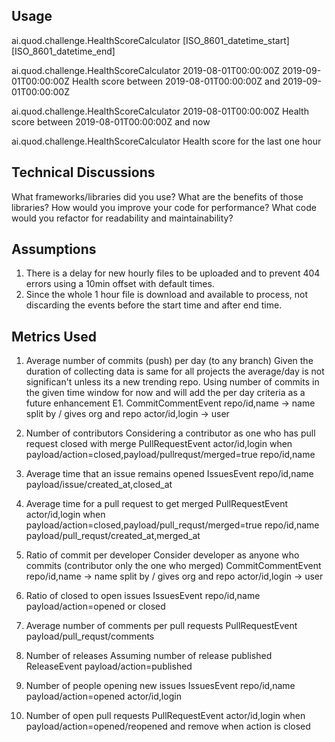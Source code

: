 Usage
-----
ai.quod.challenge.HealthScoreCalculator [ISO_8601_datetime_start] [ISO_8601_datetime_end]

ai.quod.challenge.HealthScoreCalculator 2019-08-01T00:00:00Z 2019-09-01T00:00:00Z
Health score between 2019-08-01T00:00:00Z and 2019-09-01T00:00:00Z

ai.quod.challenge.HealthScoreCalculator 2019-08-01T00:00:00Z
Health score between 2019-08-01T00:00:00Z and now

ai.quod.challenge.HealthScoreCalculator
Health score for the last one hour

Technical Discussions
---------------------
What frameworks/libraries did you use? What are the benefits of those libraries?
How would you improve your code for performance?
What code would you refactor for readability and maintainability?

Assumptions
-----------
1. There is a delay for new hourly files to be uploaded and to prevent 404
errors using a 10min offset with default times.
2. Since the whole 1 hour file is download and available to process, not
discarding the events before the start time and after end time.

Metrics Used
------------
1. Average number of commits (push) per day (to any branch)
Given the duration of collecting data is same for all projects the average/day is not significan't unless its a new trending repo.
Using number of commits in the given time window for now and will add the per day criteria as a future enhancement E1.
CommitCommentEvent
repo/id,name -> name split by / gives org and repo
actor/id,login -> user

2. Number of contributors
Considering a contributor as one who has pull request closed with merge
PullRequestEvent
actor/id,login when payload/action=closed,payload/pullrequst/merged=true
repo/id,name

3. Average time that an issue remains opened
IssuesEvent
repo/id,name
payload/issue/created_at,closed_at

4. Average time for a pull request to get merged
PullRequestEvent
actor/id,login when payload/action=closed,payload/pull_requst/merged=true
repo/id,name
payload/pull_requst/created_at,merged_at

5. Ratio of commit per developer
Consider developer as anyone who commits (contributor only the one who merged)
CommitCommentEvent
repo/id,name -> name split by / gives org and repo
actor/id,login -> user

6. Ratio of closed to open issues
IssuesEvent
repo/id,name
payload/action=opened or closed

7. Average number of comments per pull requests
PullRequestEvent
payload/pull_requst/comments

8. Number of releases
Assuming number of release published
ReleaseEvent
payload/action=published

9. Number of people opening new issues
IssuesEvent
repo/id,name
payload/action=opened
actor/id,login

10. Number of open pull requests
PullRequestEvent
actor/id,login when payload/action=opened/reopened and remove when action is closed